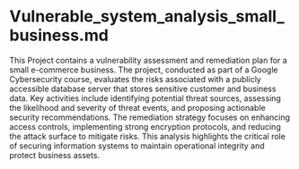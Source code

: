 # Vulnerable_system_analysis_small_business.md
This Project contains a vulnerability assessment and remediation plan for a small e-commerce business. The project, conducted as part of a Google Cybersecurity course, evaluates the risks associated with a publicly accessible database server that stores sensitive customer and business data. Key activities include identifying potential threat sources, assessing the likelihood and severity of threat events, and proposing actionable security recommendations. The remediation strategy focuses on enhancing access controls, implementing strong encryption protocols, and reducing the attack surface to mitigate risks. This analysis highlights the critical role of securing information systems to maintain operational integrity and protect business assets.
